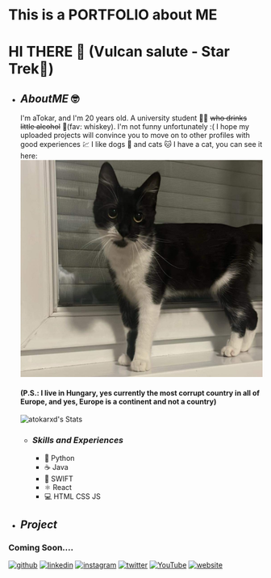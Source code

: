 # This is a PORTFOLIO about ME
# HI THERE 🖖 (Vulcan salute - **Star Trek**🚀)

* ## *AboutME* 🤓
  I'm aTokar, and I'm 20 years old. A university student 👨‍🎓 ~~who drinks little alcohol~~ 🥃(fav: whiskey). I'm not funny unfortunately :(
  I hope my uploaded projects will convince you to move on to other profiles with good experiences 💹 I like dogs 🐶 and cats 🐱 I have a cat, you can see it here:
  <img src="https://github.com/atokarxd/atokarxd/blob/main/IMG_0009.JPG" />
  #### (P.S.: I live in Hungary, yes currently the most corrupt country in all of Europe, and yes, Europe is a continent and not a country)
  
  ![atokarxd's Stats](https://github-readme-stats.vercel.app/api?username=atokarxd&theme=nord&show_icons=true&hide_border=true&count_private=true)

  * ### *Skills and Experiences*
    + 🐍 Python
    + ☕ Java
    + 🦅 SWIFT
    + ⚛ React
    + 💻 HTML CSS JS

* ## *Project*
### Coming Soon....

[<img src='https://cdn.jsdelivr.net/npm/simple-icons@3.0.1/icons/github.svg' alt='github' height='40'>](https://github.com/atokarxd)  [<img src='https://cdn.jsdelivr.net/npm/simple-icons@3.0.1/icons/linkedin.svg' alt='linkedin' height='40'>](https://www.linkedin.com/in/steven-tokar-a85a17267/)  [<img src='https://cdn.jsdelivr.net/npm/simple-icons@3.0.1/icons/instagram.svg' alt='instagram' height='40'>](https://www.instagram.com/nox._.lol/)  [<img src='https://cdn.jsdelivr.net/npm/simple-icons@3.0.1/icons/twitter.svg' alt='twitter' height='40'>](https://twitter.com/atokarxddd)  [<img src='https://cdn.jsdelivr.net/npm/simple-icons@3.0.1/icons/youtube.svg' alt='YouTube' height='40'>](https://www.youtube.com/channel/tix5040)  [<img src='https://cdn.jsdelivr.net/npm/simple-icons@3.0.1/icons/icloud.svg' alt='website' height='40'>](www.jump.com)  
